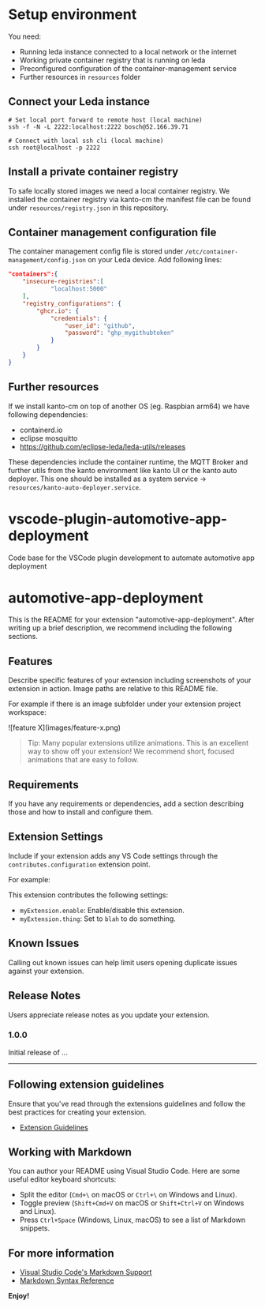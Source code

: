 # Setup environment 
You need:
- Running leda instance connected to a local network or the internet 
- Working private container registry that is running on leda 
- Preconfigured configuration of the container-management service
- Further resources in `resources` folder

## Connect your Leda instance

```shell
# Set local port forward to remote host (local machine)
ssh -f -N -L 2222:localhost:2222 bosch@52.166.39.71

# Connect with local ssh cli (local machine)
ssh root@localhost -p 2222
```

## Install a private container registry 
To safe locally stored images we need a local container registry. 
We installed the container registry via kanto-cm the manifest file can be found under `resources/registry.json` in this repository. 

## Container management configuration file
The container management config file is stored under `/etc/container-management/config.json` on your Leda device. Add following lines: 

```json
"containers":{
    "insecure-registries":[
            "localhost:5000"
    ], 
    "registry_configurations": {
        "ghcr.io": {
            "credentials": {
                "user_id": "github",
                "password": "ghp_mygithubtoken"
            }
        }
    }
}   
```

## Further resources 
If we install kanto-cm on top of another OS (eg. Raspbian arm64) we have following dependencies: 
- containerd.io
- eclipse mosquitto 
- https://github.com/eclipse-leda/leda-utils/releases

These dependencies include the container runtime, the MQTT Broker and further utils from the kanto environment like kanto UI or the kanto auto deployer. This one should be installed as a system service -> `resources/kanto-auto-deployer.service`.

# vscode-plugin-automotive-app-deployment
Code base for the VSCode plugin development to automate automotive app deployment

# automotive-app-deployment 

This is the README for your extension "automotive-app-deployment". After writing up a brief description, we recommend including the following sections.

## Features

Describe specific features of your extension including screenshots of your extension in action. Image paths are relative to this README file.

For example if there is an image subfolder under your extension project workspace:

\!\[feature X\]\(images/feature-x.png\)

> Tip: Many popular extensions utilize animations. This is an excellent way to show off your extension! We recommend short, focused animations that are easy to follow.

## Requirements

If you have any requirements or dependencies, add a section describing those and how to install and configure them.

## Extension Settings

Include if your extension adds any VS Code settings through the `contributes.configuration` extension point.

For example:

This extension contributes the following settings:

* `myExtension.enable`: Enable/disable this extension.
* `myExtension.thing`: Set to `blah` to do something.

## Known Issues

Calling out known issues can help limit users opening duplicate issues against your extension.

## Release Notes

Users appreciate release notes as you update your extension.

### 1.0.0

Initial release of ...

---

## Following extension guidelines

Ensure that you've read through the extensions guidelines and follow the best practices for creating your extension.

* [Extension Guidelines](https://code.visualstudio.com/api/references/extension-guidelines)

## Working with Markdown

You can author your README using Visual Studio Code. Here are some useful editor keyboard shortcuts:

* Split the editor (`Cmd+\` on macOS or `Ctrl+\` on Windows and Linux).
* Toggle preview (`Shift+Cmd+V` on macOS or `Shift+Ctrl+V` on Windows and Linux).
* Press `Ctrl+Space` (Windows, Linux, macOS) to see a list of Markdown snippets.

## For more information

* [Visual Studio Code's Markdown Support](http://code.visualstudio.com/docs/languages/markdown)
* [Markdown Syntax Reference](https://help.github.com/articles/markdown-basics/)

**Enjoy!**

